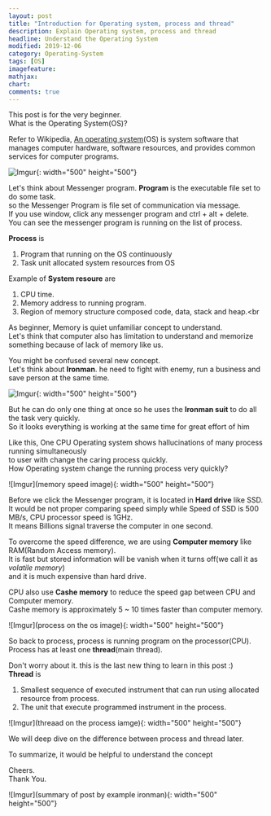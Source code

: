 ```yaml
---
layout: post
title: "Introduction for Operating system, process and thread"
description: Explain Operating system, process and thread
headline: Understand the Operating System
modified: 2019-12-06
category: Operating-System
tags: [OS]
imagefeature:
mathjax:
chart:
comments: true
---
```

This post is for the very beginner.<br>
What is the Operating System(OS)?<br>

Refer to Wikipedia, [An operating system](https://en.wikipedia.org/wiki/Operating_system)(OS) is system software that manages computer hardware, software resources, and provides common services for computer programs.<br>

![Imgur](https://imgur.com/a/jZpGAHt){: width="500" height="500"}

Let's think about Messenger program. **Program** is the executable file set to do some task.<br>
so the Messenger Program is file set of communication via message.<br>
If you use window, click any messenger program and ctrl + alt + delete.<br>
You can see the messenger program is running on the list of process.

**Process** is <br>
1. Program that running on the OS continuously<br>
2. Task unit allocated system resources from OS<br>

Example of **System resoure** are <br>
1. CPU time.<br>
2. Memory address to running program.<br>
3. Region of memory structure composed code, data, stack and heap.<br

As beginner, Memory is quiet unfamiliar concept to understand.<br>
Let's think that computer also has limitation to understand and memorize something because of lack of memory like us.<br>

You might be confused several new concept.<br>
Let's think about **Ironman**. he need to fight with enemy, run a business and save person at the same time.<br>

![Imgur](https://i.imgur.com/yiTVVeY.jpg){: width="500" height="500"}

But he can do only one thing at once so he uses the **Ironman suit** to do all the task very quickly.<br>
So it looks everything is working at the same time for great effort of him<br>

Like this, One CPU Operating system shows hallucinations of many process running simultaneously<br>
to user with change the caring process quickly.<br>
How Operating system change the running process very quickly?<br>

![Imgur](memory speed image){: width="500" height="500"}

Before we click the Messenger program, it is located in **Hard drive** like SSD.<br>
It would be not proper comparing speed simply while Speed of SSD is 500 MB/s, CPU processor speed is 1GHz.<br>
It means Billions signal traverse the computer in one second.<br>

To overcome the speed difference, we are using **Computer memory** like RAM(Random Access memory).<br>
It is fast but stored information will be vanish when it turns off(we call it as *volatile memory*) <br>
and it is much expensive than hard drive. <br>

CPU also use **Cashe memory** to reduce the speed gap between CPU and Computer memory.<br>
Cashe memory is approximately 5 ~ 10 times faster than computer memory.<br>

![Imgur](process on the os image){: width="500" height="500"}

So back to process, process is running program on the processor(CPU). <br>
Process has at least one **thread**(main thread).<br>

Don't worry about it. this is the last new thing to learn in this post :) <br>
**Thread** is
1. Smallest sequence of executed instrument that can run using allocated resource from process.<br>
2. The unit that execute programmed instrument in the process.<br>

![Imgur](threaad on the process iamge){: width="500" height="500"}

We will deep dive on the difference between process and thread later.<br>

To summarize, it would be helpful to understand the concept<br>

Cheers.<br>
Thank You.<br>

![Imgur](summary of post by example ironman){: width="500" height="500"}
